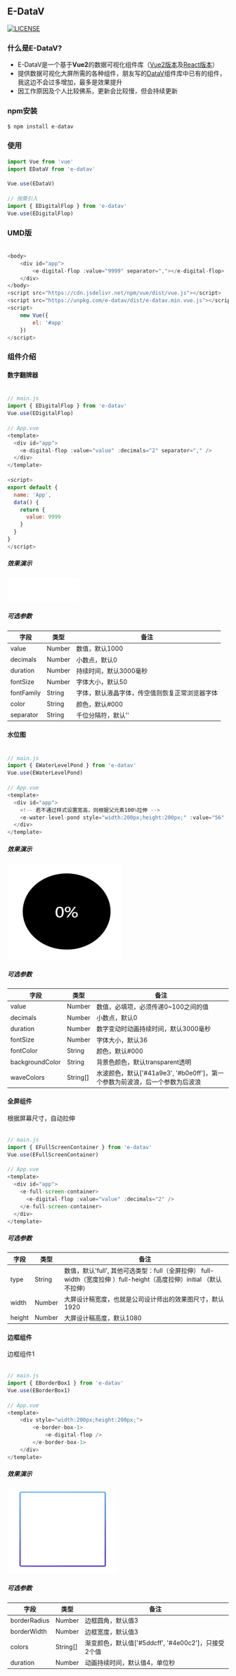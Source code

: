 ## E-DataV
<a href="https://www.npmjs.com/package/e-datav">
    <img src="https://img.shields.io/npm/v/e-datav.svg" alt="LICENSE" />
</a>

### 什么是E-DataV?

* E-DataV是一个基于**Vue2**的数据可视化组件库（[Vue2版本](https://github.com/costaq/E-DataV)及[React版本](https://github.com/costaq/E-DataV-React)）
* 提供数据可视化大屏所需的各种组件，朋友写的[DataV](https://github.com/DataV-Team/DataV)组件库中已有的组件，我这边不会过多增加，最多是效果提升
* 因工作原因及个人比较佛系，更新会比较慢，但会持续更新

### npm安装

```shell
$ npm install e-datav
```

### 使用

```js
import Vue from 'vue'
import EDataV from 'e-datav'

Vue.use(EDataV)

// 按需引入
import { EDigitalFlop } from 'e-datav'
Vue.use(EDigitalFlop)
```

### UMD版

```js

<body>
    <div id="app">
        <e-digital-flop :value="9999" separator=","></e-digital-flop>
    </div>
</body>
<script src="https://cdn.jsdelivr.net/npm/vue/dist/vue.js"></script>
<script src="https://unpkg.com/e-datav/dist/e-datav.min.vue.js"></script>
<script>
    new Vue({
        el: '#app'
    })
</script>

```

### 组件介绍

#### 数字翻牌器

```js

// main.js
import { EDigitalFlop } from 'e-datav'
Vue.use(EDigitalFlop)

// App.vue
<template>
  <div id="app">
    <e-digital-flop :value="value" :decimals="2" separator="," />
  </div>
</template>

<script>
export default {
  name: 'App',
  data() {
    return {
      value: 9999
    }
  }
}
</script>
```
##### 效果演示

<img src="./images/digital-flop.gif">

##### 可选参数
字段|类型|备注
-|-|-
value|Number|数值，默认1000
decimals|Number|小数点，默认0
duration|Number|持续时间，默认3000毫秒
fontSize|Number|字体大小，默认50
fontFamily|String|字体，默认液晶字体，传空值则恢复正常浏览器字体
color|String|颜色，默认#000
separator|String|千位分隔符，默认''


#### 水位图

```js

// main.js
import { EWaterLevelPond } from 'e-datav'
Vue.use(EWaterLevelPond)

// App.vue
<template>
  <div id="app">
    <!-- 若不通过样式设置宽高，则根据父元素100%拉伸 -->
    <e-water-level-pond style="width:200px;height:200px;" :value="56" :background-color="'#000'" />
  </div>
</template>

```
##### 效果演示

<img src="./images/water-level-pond.gif">

##### 可选参数
字段|类型|备注
-|-|-
value|Number|数值，必填项，必须传递0~100之间的值
decimals|Number|小数点，默认0
duration|Number|数字变动时动画持续时间，默认3000毫秒
fontSize|Number|字体大小，默认36
fontColor|String|颜色，默认#000
backgroundColor|String|背景色颜色，默认transparent透明
waveColors|String[]|水波颜色，默认['#41a9e3', '#b0e0ff']，第一个参数为前波浪，后一个参数为后波浪


#### 全屏组件

根据屏幕尺寸，自动拉伸

```js

// main.js
import { EFullScreenContainer } from 'e-datav'
Vue.use(EFullScreenContainer)

// App.vue
<template>
  <div id="app">
    <e-full-screen-container>
      <e-digital-flop :value="value" :decimals="2" />
    </e-full-screen-container>
  </div>
</template>

```

##### 可选参数
字段|类型|备注
-|-|-
type|String|数值，默认'full', 其他可选类型：full（全屏拉伸） full-width（宽度拉伸 ）full-height（高度拉伸）initial （默认不拉伸）
width|Number|大屏设计稿宽度，也就是公司设计师出的效果图尺寸，默认1920
height|Number|大屏设计稿高度，默认1080


#### 边框组件

边框组件1

```js

// main.js
import { EBorderBox1 } from 'e-datav'
Vue.use(EBorderBox1)

// App.vue
<template>
    <div style="width:200px;height:200px;">
        <e-border-box-1>
            <e-digital-flop />
        </e-border-box-1>
    </div>
</template>

```

##### 效果演示

<img src="./images/border-box-1.gif">

##### 可选参数
字段|类型|备注
-|-|-
borderRadius|Number|边框圆角，默认值3
borderWidth|Number|边框宽度，默认值3
colors|String[]|渐变颜色，默认值['#5ddcff', '#4e00c2']，只接受2个值
duration|Number|动画持续时间，默认值4，单位秒